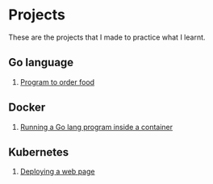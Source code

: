 # Projects
These are the projects that I made to practice what I learnt. 

## Go language 
1. [Program to order food](https://github.com/BhairaviSanskriti/My-DevOps-Journey/tree/main/Go/Projects/CLI%20application%20to%20order%20food)

## Docker 
1. [Running a Go lang program inside a container](https://github.com/BhairaviSanskriti/My-DevOps-Journey/tree/main/Docker/Projects/Running%20CLI%20application%20inside%20container)

## Kubernetes
1. [Deploying a web page](https://github.com/BhairaviSanskriti/My-DevOps-Journey/tree/main/Kubernetes/Projects/Deploying%20portfolio%20using%20k8s)
